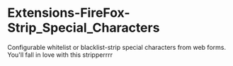 # Extensions-FireFox-Strip_Special_Characters
Configurable whitelist or blacklist-strip special characters from web forms. You'll fall in love with this stripperrrr
